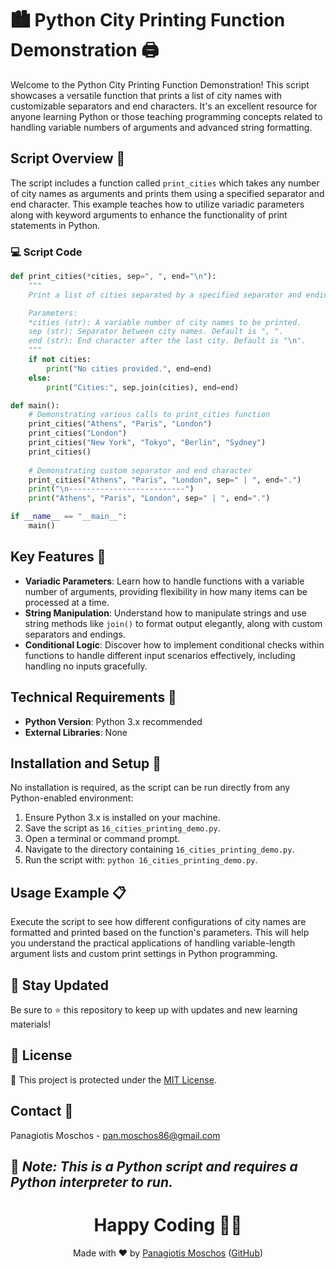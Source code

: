 # 🏙️ Python City Printing Function Demonstration 🖨️

Welcome to the Python City Printing Function Demonstration! This script showcases a versatile function that prints a list of city names with customizable separators and end characters. It's an excellent resource for anyone learning Python or those teaching programming concepts related to handling variable numbers of arguments and advanced string formatting.

## Script Overview 📘

The script includes a function called `print_cities` which takes any number of city names as arguments and prints them using a specified separator and end character. This example teaches how to utilize variadic parameters along with keyword arguments to enhance the functionality of print statements in Python.

### :computer: Script Code

```python
def print_cities(*cities, sep=", ", end="\n"):
    """
    Print a list of cities separated by a specified separator and ending with a specified end character.

    Parameters:
    *cities (str): A variable number of city names to be printed.
    sep (str): Separator between city names. Default is ", ".
    end (str): End character after the last city. Default is "\n".
    """
    if not cities:
        print("No cities provided.", end=end)
    else:
        print("Cities:", sep.join(cities), end=end)

def main():
    # Demonstrating various calls to print_cities function
    print_cities("Athens", "Paris", "London")
    print_cities("London")
    print_cities("New York", "Tokyo", "Berlin", "Sydney")
    print_cities()
    
    # Demonstrating custom separator and end character
    print_cities("Athens", "Paris", "London", sep=" | ", end=".")
    print("\n--------------------------")
    print("Athens", "Paris", "London", sep=" | ", end=".")

if __name__ == "__main__":
    main()
```

## Key Features 🌟
- **Variadic Parameters**: Learn how to handle functions with a variable number of arguments, providing flexibility in how many items can be processed at a time.
- **String Manipulation**: Understand how to manipulate strings and use string methods like `join()` to format output elegantly, along with custom separators and endings.
- **Conditional Logic**: Discover how to implement conditional checks within functions to handle different input scenarios effectively, including handling no inputs gracefully.

## Technical Requirements 🔧
- **Python Version**: Python 3.x recommended
- **External Libraries**: None

## Installation and Setup 🚀
No installation is required, as the script can be run directly from any Python-enabled environment:
1. Ensure Python 3.x is installed on your machine.
2. Save the script as `16_cities_printing_demo.py`.
3. Open a terminal or command prompt.
4. Navigate to the directory containing `16_cities_printing_demo.py`.
5. Run the script with: `python 16_cities_printing_demo.py`.

## Usage Example 📋
Execute the script to see how different configurations of city names are formatted and printed based on the function's parameters. This will help you understand the practical applications of handling variable-length argument lists and custom print settings in Python programming.

## 📢 Stay Updated
Be sure to ⭐ this repository to keep up with updates and new learning materials!

## 📄 License
🔐 This project is protected under the [MIT License](https://mit-license.org/).

## Contact 📧
Panagiotis Moschos - pan.moschos86@gmail.com

🔗 *Note: This is a Python script and requires a Python interpreter to run.*
---
<h1 align="center">Happy Coding 👨‍💻</h1>

<p align="center">
  Made with ❤️ by <a href="https://www.linkedin.com/in/panagiotis-moschos">Panagiotis Moschos</a> (<a href="https://github.com/pmoschos">GitHub</a>)
</p>